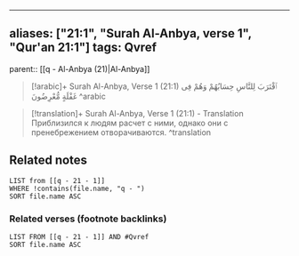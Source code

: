 
---
aliases: ["21:1", "Surah Al-Anbya, verse 1", "Qur'an 21:1"]
tags: Qvref
---

parent:: [[q - Al-Anbya (21)|Al-Anbya]]

> [!arabic]+ Surah Al-Anbya, Verse 1 (21:1)
> <span class="quran-arabic"> ٱقْتَرَبَ لِلنَّاسِ حِسَابُهُمْ وَهُمْ فِى غَفْلَةٍ مُّعْرِضُونَ</span>
^arabic

> [!translation]+ Surah Al-Anbya, Verse 1 (21:1) - Translation
> Приблизился к людям расчет с ними, однако они с пренебрежением отворачиваются.
^translation



## Related notes
```dataview
LIST from [[q - 21 - 1]]
WHERE !contains(file.name, "q - ")
SORT file.name ASC
```

### Related verses (footnote backlinks)
```dataview
LIST FROM [[q - 21 - 1]] AND #Qvref
SORT file.name ASC
```

